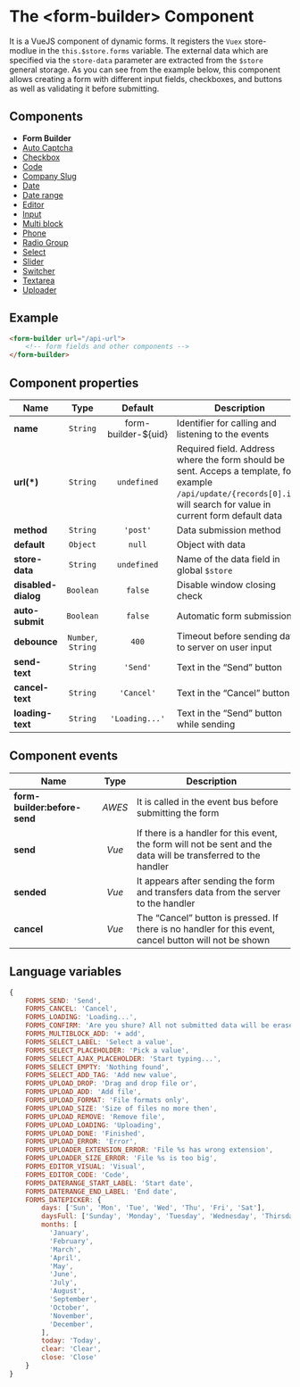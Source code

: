 # The &lt;form-builder&gt; Component

It is a VueJS component of dynamic forms. It registers the `Vuex` store-modlue in the `this.$store.forms` variable. The
external data which are specified via the `store-data` parameter are extracted from the `$store` general storage. As you can see from the example below, this component allows creating a form with different input fields, checkboxes, and buttons as well as validating it before submitting.

## Components
* **Form Builder**
* [Auto Captcha](./fb-auto-captcha.md)
* [Checkbox](./fb-checkbox.md)
* [Code](./fb-code.md)
* [Company Slug](./fb-company-slug.md)
* [Date](./fb-date.md)
* [Date range](./fb-date-range.md)
* [Editor](./fb-editor.md)
* [Input](./fb-input.md)
* [Multi block](./fb-multi-block.md)
* [Phone](./fb-phone.md)
* [Radio Group](./fb-radio-group.md)
* [Select](./fb-select.md)
* [Slider](./fb-slider.md)
* [Switcher](./fb-switcher.md)
* [Textarea](./fb-textarea.md)
* [Uploader](./fb-uploader.md)

## Example

```html
<form-builder url="/api-url">
    <!-- form fields and other components -->
</form-builder>
```

## Component properties

| Name                | Type      | Default             | Description                                       |
|---------------------|:---------:|:-------------------:|---------------------------------------------------|
| **name**            | `String`  | form-builder-${uid} | Identifier for calling and listening to the events |
| **url(*)**          | `String`  | `undefined`         | Required field. Address where the form should be sent. Acceps a template, for example `/api/update/{records[0].id}`, will search for value in current form default data |
| **method**          | `String`  | `'post'`            | Data submission method                            |
| **default**         | `Object`  | `null`              | Object with  data                                 |
| **store-data**      | `String`  | `undefined`         | Name of the data field in global `$store`           |
| **disabled-dialog** | `Boolean` | `false`             | Disable window closing check                      |
| **auto-submit**     | `Boolean` | `false`             | Automatic form submission                         |
| **debounce**        | `Number`, `String`  | `400`     | Timeout before sending data to server on user input  |
| **send-text**       | `String`  | `'Send'`            | Text in the “Send” button                         |
| **cancel-text**     | `String`  | `'Cancel'`          | Text in the “Cancel” button                       |
| **loading-text**    | `String`  | `'Loading...'`      | Text in the “Send” button while sending           |


## Component events

| Name                         | Type      | Description                                     |
|------------------------------|:---------:|-------------------------------------------------|
| **form-builder:before-send** | *AWES*    | It is called in the event bus before submitting the form |
| **send**                     | *Vue*     | If there is a handler for this event, the form will not be sent and the data will be transferred to the handler |
| **sended**                   | *Vue*     | It appears after sending the form and transfers data from the server to the handler |
| **cancel**                   | *Vue*     | The “Cancel” button is pressed. If there is no handler for this event, cancel button will not be shown |


## Language variables

```javascript
{
    FORMS_SEND: 'Send',
    FORMS_CANCEL: 'Cancel',
    FORMS_LOADING: 'Loading...',
    FORMS_CONFIRM: 'Are you shure? All not submitted data will be erased...',
    FORMS_MULTIBLOCK_ADD: '+ add',
    FORMS_SELECT_LABEL: 'Select a value',
    FORMS_SELECT_PLACEHOLDER: 'Pick a value',
    FORMS_SELECT_AJAX_PLACEHOLDER: 'Start typing...',
    FORMS_SELECT_EMPTY: 'Nothing found',
    FORMS_SELECT_ADD_TAG: 'Add new value',
    FORMS_UPLOAD_DROP: 'Drag and drop file or',
    FORMS_UPLOAD_ADD: 'Add file',
    FORMS_UPLOAD_FORMAT: 'File formats only',
    FORMS_UPLOAD_SIZE: 'Size of files no more then',
    FORMS_UPLOAD_REMOVE: 'Remove file',
    FORMS_UPLOAD_LOADING: 'Uploading',
    FORMS_UPLOAD_DONE: 'Finished',
    FORMS_UPLOAD_ERROR: 'Error',
    FORMS_UPLOADER_EXTENSION_ERROR: 'File %s has wrong extension',
    FORMS_UPLOADER_SIZE_ERROR: 'File %s is too big',
    FORMS_EDITOR_VISUAL: 'Visual',
    FORMS_EDITOR_CODE: 'Code',
    FORMS_DATERANGE_START_LABEL: 'Start date',
    FORMS_DATERANGE_END_LABEL: 'End date',
    FORMS_DATEPICKER: {
        days: ['Sun', 'Mon', 'Tue', 'Wed', 'Thu', 'Fri', 'Sat'],
        daysFull: ['Sunday', 'Monday', 'Tuesday', 'Wednesday', 'Thirsday', 'Friday', 'Saturday'],
        months: [
          'January',
          'February',
          'March',
          'April',
          'May',
          'June',
          'July',
          'August',
          'September',
          'October',
          'November',
          'December',
        ],
        today: 'Today',
        clear: 'Clear',
        close: 'Close'
    }
}
```
